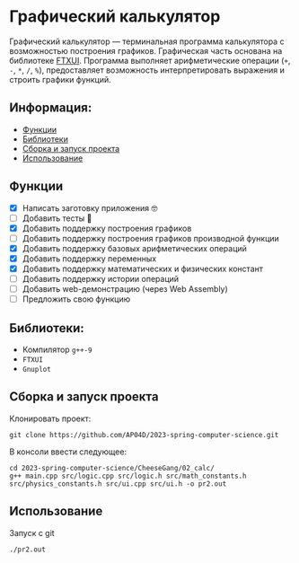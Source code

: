 # Графический калькулятор

Графический калькулятор — терминальная программа калькулятора с возможностью построения графиков. Графическая часть основана на библиотеке [FTXUI](https://github.com/ArthurSonzogni/FTXUI). Программа выполняет арифметические операции (`+`, `-`, `*`, `/`, `%`), предоставляет возможность интерпретировать выражения и строить графики функций.

## Информация:

- [Функции](#функции)
- [Библиотеки](#библиотеки)
- [Сборка и запуск проекта](#сборка-и-запуск-проекта)
- [Использование](#использование)


## Функции

- [x] Написать заготовку приложения 🤓
- [ ] Добавить тесты 🔵
- [x] Добавить поддержку построения графиков
- [ ] Добавить поддержку построения графиков производной функции
- [x] Добавить поддержку базовых арифметических операций
- [x] Добавить поддержку переменных
- [x] Добавить поддержку математических и физических констант
- [ ] Добавить поддержку истории операций
- [ ] Добавить web-демонстрацию (через Web Assembly)
- [ ] Предложить свою функцию

## Библиотеки:

- Компилятор `g++-9`
- `FTXUI`
- `Gnuplot`

## Сборка и запуск проекта

Клонировать проект:

```console
git clone https://github.com/AP04D/2023-spring-computer-science.git
```
В консоли ввести следующее:
```console
cd 2023-spring-computer-science/CheeseGang/02_calc/  
g++ main.cpp src/logic.cpp src/logic.h src/math_constants.h src/physics_constants.h src/ui.cpp src/ui.h -o pr2.out
```

## Использование

Запуск с git
```console
./pr2.out
```
